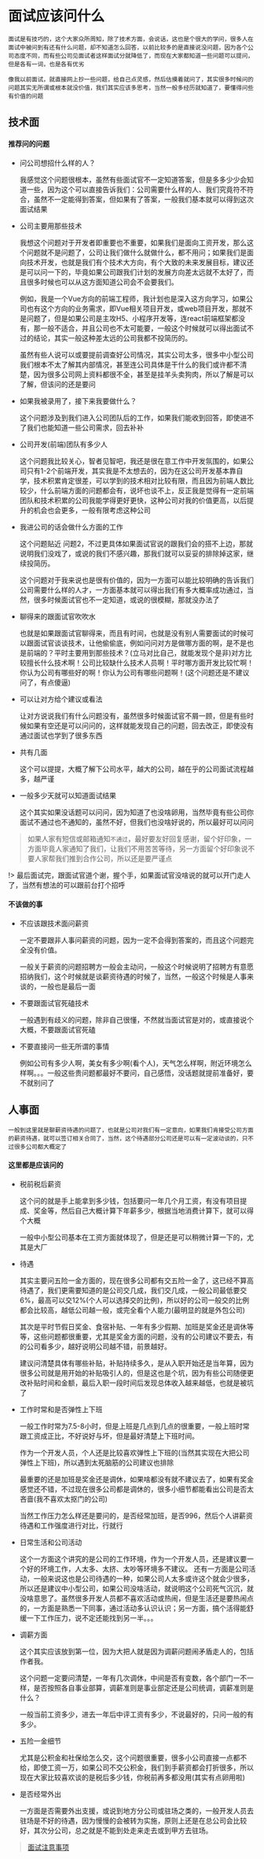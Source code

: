 # 面试应该问什么

	面试是有技巧的，这个大家众所周知，除了技术方面，会说话，这也是个很大的学问，很多人在面试中被问到有还有什么问题，却不知道怎么回答，以前比较多的是直接说没问题，因为各个公司态度不同，而有些公司见面试者这样面试分就降低了，而现在大家都知道一些问题可以提问，但是各有一词，也是各有优劣

	像我以前面试，就直接网上抄一些问题，给自己点灵感，然后估摸着就问了，其实很多时候问的问题其实无所谓或根本就没价值，我们其实应该多思考，当然一般多经历就知道了，要懂得问些有价值的问题

## 技术面

#### 推荐问的问题

* 问公司想招什么样的人？

	我感觉这个问题很根本，虽然有些面试官不一定知道答案，但是多多少少会知道一些，因为这个可以直接告诉我们：公司需要什么样的人、我们究竟符不符合，虽然不一定能得到答案，但如果有了答案，一般我们基本就可以得到这次面试结果

* 公司主要用那些技术

	我想这个问题对于开发者即重要也不重要，如果我们是面向工资开发，那么这个问题就不是问题了，公司让我们做什么就做什么，都不用问；如果我们是面向技术开发，也就是我们有个技术大方向，有个大致的未来发展目标，建议还是可以问一下的，毕竟如果公司跟我们计划的发展方向差太远就不太好了，而且很多时候也可以从这方面知道公司会不会要我们。

	例如，我是一个Vue方向的前端工程师，我计划也是深入这方向学习，如果公司也有这个方向的业务需求，即Vue相关项目开发，或web项目开发，那就不是问题了，但是如果公司是主攻H5、小程序开发等，连react前端框架都没有，那一般不适合，并且公司也不太可能要，一般这个时候就可以得出面试不过的结论，其实一般这种差太远的公司我都不投简历的。

	虽然有些人说可以或要提前调查好公司情况，其实公司太多，很多中小型公司我们根本不太了解其内部情况，甚至连公司具体是干什么的我们或许都不清楚，因为很多公司网上资料都很不全，甚至是挂羊头卖狗肉，所以了解是可以了解，但该问的还是要问

* 如果我被录用了，接下来我要做什么？

	这个问题涉及到我们进入公司团队后的工作，如果我们能收到回答，即使进不了我们也能知道一些公司需求，回去补补

* 公司开发(前端)团队有多少人

	这个问题我比较关心，智者见智吧，我还是很在意工作中开发氛围的，如果公司只有1-2个前端开发，其实我是不太想去的，因为在这公司开发基本靠自学，技术积累肯定很差，可以学到的技术相对比较有限，而且因为前端人数比较少，什么前端方面的问题都会有，说坏也谈不上，反正我是觉得有一定前端团队和技术积累的公司我能学得更好更快，这种公司对我的价值更高，以后提升的机会也会更多，一般有限考虑这种公司

* 我进公司的话会做什么方面的工作

	这个问题贴近 问题2，不过更具体如果面试官说的跟我们会的搭不上边，那就说明我们没戏了，或说的我们不感兴趣，那我们就可以妥妥的排除掉这家，继续投简历。

	这个问题对于我来说也是很有价值的，因为一方面可以能比较明确的告诉我们公司需要什么样的人才，一方面基本就可以得出我们有多大概率成功通过，当然，很多时候面试官也不一定知道，或说的很模糊，那就没办法了

* 聊得来的跟面试官吹吹水

	也就是如果跟面试官聊得来，而且有时间，也就是没有别人需要面试的时候可以跟面试官谈谈技术，让他偷偷底，例如问问对方是做哪方面的啊，是不是也是前端的？平时主要用到那些技术？(立马对比自己，就能发现个是非)对方比较擅长什么技术啊！公司比较缺什么技术人员啊！平时哪方面开发比较忙啊！你认为公司有哪些好的啊！你认为公司有哪些问题啊！(这个问题还是不建议问了，有点傻逼)

* 可以让对方给个建议或看法

	让对方说说我们有什么问题没有，虽然很多时候面试官不屑一顾，但是有些时候如果有空还是可以问问的，这样就能发现自己的问题，回去改正，即使没有通过面试也学到了很多东西

* 共有几面

	这个可以提提，大概了解下公司水平，越大的公司，越在乎的公司面试流程越多，越严谨

* 一般多少天就可以知道面试结果

	这个其实如果没话题可以问问，因为知道了也没啥卵用，当然毕竟有些公司你面试不通过也不通知的，虽然不好，但我们也没啥好说的，所以最好可以问问

> 如果人家有短信或邮箱通知`不通过`，最好要友好回复感谢，留个好印象，一方面毕竟人家通知了我们，让我们不用苦苦等待，另一方面留个好印象说不要人家帮我们推到合作公司，所以还是要严谨点

!> 最后面试完，跟面试官道个谢，握个手，如果面试官没啥说的就可以开门走人了，当然有想法的可以跟前台打个招呼

#### 不该做的事

* 不应该跟技术面问薪资

	一定不要跟非人事问薪资的问题，因为一定不会得到答案的，而且这个问题完全没有价值。

	一般关于薪资的问题招聘方一般会主动问，一般这个时候说明了招聘方有意愿招纳我们，这个时候就是谈薪资待遇的时候了，当然，一般这个时候是人事来谈的，一般也是最后一面

* 不要跟面试官死磕技术

	一般遇到有歧义的问题，除非自己很懂，不然就当面试官是对的，或直接说个大概，不要跟面试官死磕

* 不要直接问一些无所谓的事情

	例如公司有多少人啊，美女有多少啊(看个人)，天气怎么样啊，附近环境怎么样啊。。。一般这些贵问题都最好不要问，自己感悟，没话题就提前准备好，要不就别问了 

## 人事面

	一般到这里就是聊薪资待遇的问题了，也就是公司对我们有一定意向，如果我们肯接受公司方面的薪资待遇，就可以签订相关合同了，当然，这个待遇部分公司还是可以有一定波动谈的，只不过很多公司都大概定了

#### 这里都是应该问的

* 税前税后薪资

	这个问的就是手上能拿到多少钱，包括要问一年几个月工资，有没有项目提成、奖金等，然后自己大概计算下年薪多少，根据当地消费计算下，就可以得个大概

	一般中小型公司基本在工资方面就体现了，但是还是可以稍微计算一下的，尤其是大厂

* 待遇

	其实主要问五险一金方面的，现在很多公司都有交五险一金了，这已经不算高待遇了，我们更需要知道的是公司交几成，我们交几成，一般公司最低要交6%，最高可以交12%(个人可以选择交的比例)，所以好的公司一般交的比例都会比较高，越低公司越一般，或完全看个人能力(最明显的就是外包公司)

	其次是平时节假日奖金、食宿补贴、一年有多少假期、加班是奖金还是调休等等，这些问题都很重要，尤其是奖金方面的问题，没有的公司建议不要去，有的公司看多少，越好说明公司越不错，前景越好。

	建议问清楚具体有哪些补贴，补贴持续多久，是从入职开始还是当年算，因为很多公司就是用开始的补贴吸引人的，但是这也是个坑，因为有些公司随便更改补贴时间和金额，最后入职一段时间后发现总体收入越来越低，也就是被坑了

* 工作时常和是否弹性上下班

	一般工作时常为7.5-8小时，但是上班是几点到几点的很重要，一般上班时常跟工资成正比，不好说好与坏，但是最好清楚上下班时间。

	作为一个开发人员，个人还是比较喜欢弹性上下班的(当然其实现在大把公司弹性上下班)，所以遇到太死脑筋的公司建议也排除

	最重要的还是加班是奖金还是调休，如果啥都没有就不建议去了，如果有奖金感觉还不错，不过现在很多公司都是调休的，很多小细节都能看出公司是否太吝啬(我不喜欢太抠门的公司)

	当然工作压力怎么样还是要问的，是否经常加班，是否996，然后个人讲薪资待遇和工作强度进行对比，行就行

* 日常生活和公司活动

	这个一方面这个讲究的是公司的工作环境，作为一个开发人员，还是建议要一个好的环境工作，人太多、太挤、太吵等环境多不建议。
	还有一方面是公司活动，一般来说这也是公司待遇的一种，如果公司人太多或许这个就会少很多，所以还是建议中小型公司，如果公司没啥活动，就说明这个公司死气沉沉，就没啥意思了。虽然很多开发人员都不喜欢活动或热闹，但是生活还是要热闹点的，一方面是熟悉一下同事，通过活动多认识认识；另一方面，搞个活得能舒缓一下工作压力，说不定还能找到另一半。。。

* 调薪方面

	这个其实应该放到第一位，因为大把人就是因为调薪问题闹矛盾走人的，包括作者我。

	这个问题一定要问清楚，一年有几次调休，中间是否有变数，各个部门一不一样，是否按照各自事业部算，调薪准则是事业部定还是公司统调，调薪准则是什么？
	
	一般当前工资多少，进去一年后中评工资有多少，不说最好的，只问一般的有多少。

* 五险一金细节

	尤其是公积金和社保给怎么交，这个问题很重要，很多小公司直接一点都不给，即使工资一万，如果公司不交公积金，我们到手薪资都会打折很多，所以现在大家比较喜欢谈的是税后多少钱，你税前再多都没用(其实有点卵用啦)

* 是否经常外出

	一方面是否需要外出支援，或说到地方分公司或驻场之类的，一般开发人员去驻场是不好的待遇，因为慢慢的会被转为实施，原则上还是在总公司会比较好，其次分公司，总之就是不能到处走来走去或到甲方去驻场。

> [面试注意事项](知识笔记/大前端/面试/面试注意事项.md)
